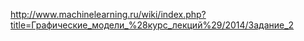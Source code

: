 http://www.machinelearning.ru/wiki/index.php?title=Графические_модели_%28курс_лекций%29/2014/Задание_2
